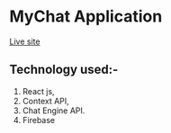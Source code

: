 # MyChat Application

[Live site](https://messenger-lite-chat-application.netlify.app/)

## Technology used:-
1. React js,
2. Context API,
3. Chat Engine API.
4. Firebase

